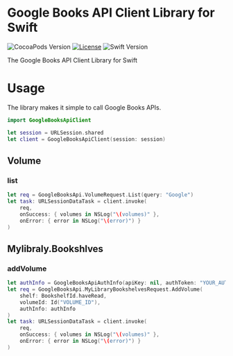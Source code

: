 # Google Books API Client Library for Swift

![CocoaPods Version](https://img.shields.io/cocoapods/v/GoogleBooksApiClient.svg?style=flat)
[![License](https://img.shields.io/cocoapods/l/BadgeSwift.svg?style=flat)](/LICENSE)
![Swift Version](https://img.shields.io/badge/Swift-3.0-green.svg)

The Google Books API Client Library for Swift

# Usage

The library makes it simple to call Google Books APIs.

```swift
import GoogleBooksApiClient

let session = URLSession.shared
let client = GoogleBooksApiClient(session: session)
```

## Volume
### list

```swift
let req = GoogleBooksApi.VolumeRequest.List(query: "Google")
let task: URLSessionDataTask = client.invoke(
    req,
    onSuccess: { volumes in NSLog("\(volumes)" },
    onError: { error in NSLog("\(error)") }
)
```

## Mylibraly.Bookshlves
### addVolume

```swift
let authInfo = GoogleBooksApiAuthInfo(apiKey: nil, authToken: "YOUR_AUTH_TOKEN")
let req = GoogleBooksApi.MyLibraryBookshelvesRequest.AddVolume(
    shelf: BookshelfId.haveRead,
    volumeId: Id("VOLUME_ID"),
    authInfo: authInfo
)
let task: URLSessionDataTask = client.invoke(
    req,
    onSuccess: { volumes in NSLog("\(volumes)" },
    onError: { error in NSLog("\(error)") }
)
```